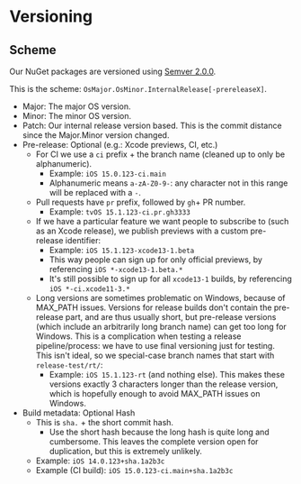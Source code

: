 # Versioning

## Scheme

Our NuGet packages are versioned using [Semver 2.0.0][2].

This is the scheme: `OsMajor.OsMinor.InternalRelease[-prereleaseX]`.

* Major: The major OS version.
* Minor: The minor OS version.
* Patch: Our internal release version based. This is the commit distance since
  the Major.Minor version changed.
* Pre-release: Optional (e.g.: Xcode previews, CI, etc.)
    * For CI we use a `ci` prefix + the branch name (cleaned up to only be
      alphanumeric).
        * Example: `iOS 15.0.123-ci.main`
        * Alphanumeric means `a-zA-Z0-9-`: any character not in this range
          will be replaced with a `-`.
    * Pull requests have `pr` prefix, followed by `gh`+ PR number.
        * Example: `tvOS 15.1.123-ci.pr.gh3333`
    * If we have a particular feature we want people to subscribe to (such as
      an Xcode release), we publish previews with a custom pre-release
      identifier:
        * Example: `iOS 15.1.123-xcode13-1.beta`
        * This way people can sign up for only official previews, by
          referencing `iOS *-xcode13-1.beta.*`
        * It's still possible to sign up for all `xcode13-1` builds, by
          referencing `iOS *-ci.xcode11-3.*`
    * Long versions are sometimes problematic on Windows, because of MAX_PATH
      issues. Versions for release builds don't contain the pre-release part,
      and are thus usually short, but pre-release versions (which include an
      arbitrarily long branch name) can get too long for Windows. This is a
      complication when testing a release pipeline/process: we have to use
      final versioning just for testing. This isn't ideal, so we special-case
      branch names that start with `release-test/rt/`:
        * Example: `iOS 15.1.123-rt` (and nothing else). This makes these
          versions exactly 3 characters longer than the release version, which
          is hopefully enough to avoid MAX_PATH issues on Windows.
* Build metadata: Optional Hash
    * This is `sha.` + the short commit hash.
        * Use the short hash because the long hash is quite long and
          cumbersome. This leaves the complete version open for duplication,
          but this is extremely unlikely.
    * Example: `iOS 14.0.123+sha.1a2b3c`
    * Example (CI build): `iOS 15.0.123-ci.main+sha.1a2b3c`

[1]: https://github.com/dotnet/designs/blob/master/accepted/2018/sdk-version-scheme.md
[2]: https://semver.org
